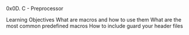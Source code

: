 0x0D. C - Preprocessor

Learning Objectives
What are macros and how to use them
What are the most common predefined macros
How to include guard your header files

